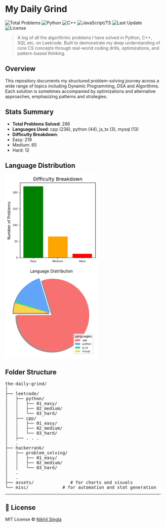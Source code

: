 # My Daily Grind

![Total Problems](https://img.shields.io/badge/dynamic/json?url=https://raw.githubusercontent.com/Nikhil-Singla/the-daily-grind/main/stats.json&label=Problems%20Solved&query=$.total&color=blue)
![Python](https://img.shields.io/badge/dynamic/json?url=https://raw.githubusercontent.com/Nikhil-Singla/the-daily-grind/main/stats.json&label=Python&query=$.by_language.python&color=yellow)
![C++](https://img.shields.io/badge/dynamic/json?url=https://raw.githubusercontent.com/Nikhil-Singla/the-daily-grind/main/stats.json&label=C%2B%2B&query=$.by_language.cpp&color=green)
![JavaScript/TS](https://img.shields.io/badge/dynamic/json?url=https://raw.githubusercontent.com/Nikhil-Singla/the-daily-grind/main/stats.json&label=JS%2FTS&query=$.by_language.js_ts&color=orange)
![Last Update](https://img.shields.io/github/last-commit/Nikhil-Singla/the-daily-grind)
![License](https://img.shields.io/github/license/Nikhil-Singla/the-daily-grind)

> A log of all the algorithmic problems I have solved in Python, C++, SQL etc. on Leetcode. Built to demonstrate my deep understanding of core CS concepts through real-world coding drills, optimizations, and pattern-based thinking.


## Overview

This repository documents my structured problem-solving journey across a wide range of topics including Dynamic Programming, DSA and Algorithms. Each solution is sometimes accompanied by optimizations and alternative approaches, emphasizing patterns and strategies.

## Stats Summary

<!-- STATS:START -->
- **Total Problems Solved**: 296
- **Languages Used**: cpp (236), python (44), js_ts (3), mysql (13)
- **Difficulty Breakdown**:
- Easy: 219
- Medium: 65
- Hard: 12
<!-- STATS:END -->

## Language Distribution

<p align="left">
  <img src="assets/chart_difficulty.png" alt="Language Breakdown", width=300>
  <img src="assets/chart_language.png" alt="Language Breakdown", width=300>

</p>

## Folder Structure

<pre>
the-daily-grind/
│
├── leetcode/
│   ├── python/
│   │   ├── 01_easy/
│   │   ├── 02_medium/
│   │   └── 03_hard/
│   ├── cpp/
│   │   ├── 01_easy/
│   │   ├── 02_medium/
│   │   └── 03_hard/
│   ├── . . .
│   .
├── hackerrank/
│   ├── problem_solving/
│   │   ├── 01_easy/
│   │   ├── 02_medium/
│   │   └── 03_hard/
│   .
│   .
├── assets/              # for charts and visuals
└── misc/             # for automation and stat generation
</pre>

---

## 📜 License

MIT License © [Nikhil Singla](https://github.com/Nikhil-Singla)
